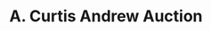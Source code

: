---
title: "A. Curtis Andrew Auction"
url: /federalsburg/a-curtis-andrew-auction/
shop: Auktionshaus
---